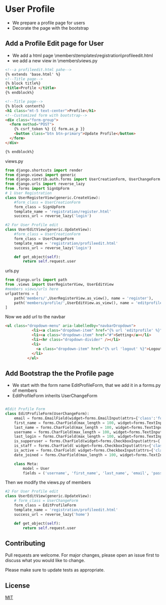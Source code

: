 # User Profile

- We prepare a profile page for users
- Decorate the page with the bootstrap

## Add a Profile Edit page for User

- We add a html page \members\templates\registration\profileedit.html
- we add a new view in \members\views.py

```html
<!--a profileedit.html pahe-->
{% extends 'base.html' %}
<!--Title page-->
{% block title%}
<title>Profile </title>
{% endblock%}

<!--Title page-->
{% block content%}
<h1 class="mt-5 text-center">Profile</h1>
<!--Customized form with bootstrap-->
<div class="form-group">
  <form method="POST">
    {% csrf_token %} {{ form.as_p }}
    <button class="btn btn-primary">Update Profile</button>
  </form>
</div>

{% endblock%}

```
views.py
```python
from django.shortcuts import render
from django.views import generic
from django.contrib.auth.forms import UserCreationForm, UserChangeForm
from django.urls import reverse_lazy
from .forms import SignUpForm
# 1 User Registration
class UserRegisterView(generic.CreateView):
    #form_class = UserCreationForm
    form_class = SignUpForm
    template_name = 'registration/register.html'
    success_url = reverse_lazy('login')

#2 For User Profile edit
class UserEditView(generic.UpdateView):
    #form_class = UserCreationForm
    form_class = UserChangeForm
    template_name = 'registration/profileedit.html'
    success_url = reverse_lazy('login')

    def get_object(self):
        return self.request.user
```
urls.py
```python
from django.urls import path 
from .views import UserRegisterView, UserEditView
#members views/urls here
urlpatterns = [
    path('members/',UserRegisterView.as_view(), name = 'register'),
    path('members/profile/',UserEditView.as_view(), name = 'editprofile'),
]
```
Now we add url to the navbar
```html
<ul class="dropdown-menu" aria-labelledby="navbarDropdown">
            <li><a class="dropdown-item" href="{% url 'editprofile' %}">Profile</a></li>
            <li><a class="dropdown-item" href="#">Setting</a></li>
            <li><hr class="dropdown-divider" /></li>
            <li>
              <a class="dropdown-item" href="{% url 'logout' %}">Logout</a>
            </li>
          </ul>
```
## Add Bootstrap the the Profile page
- We start with the form name EditProfileForm, that we add it in a forms.py of members
- EditProfileForm inherits UserChangeForm
```python

#Edit Profile Form
class EditProfileForm(UserChangeForm):
    email = forms.EmailField(widget=forms.EmailInput(attrs={'class':'form-control', 'placeholder':'Email'}))
    first_name = forms.CharField(max_length = 100, widget=forms.TextInput(attrs={'class':'form-control', 'placeholder':'First Name'}))
    last_name = forms.CharField(max_length = 100, widget=forms.TextInput(attrs={'class':'form-control', 'placeholder':'Last Name'}))
    username = forms.CharField(max_length = 100, widget=forms.TextInput(attrs={'class':'form-control', 'placeholder':'User name'}))
    last_login = forms.CharField(max_length = 100, widget=forms.TextInput(attrs={'class':'form-control', 'placeholder':'Last login'}))
    is_supperuser = forms.CharField(widget=forms.CheckboxInput(attrs={'class':'form-check'}))
    is_staff = forms.CharField( widget=forms.CheckboxInput(attrs={'class':'form-check'}))
    is_active = forms.CharField( widget=forms.CheckboxInput(attrs={'class':'form-check'}))
    date_joined = forms.CharField(max_length = 100, widget=forms.TextInput(attrs={'class':'form-control'}))

    class Meta:
        model = User 
        fields = ('username', 'first_name', 'last_name', 'email', 'password','last_login', 'is_supperuser','is_staff','is_active','date_joined')
```
Then we modify the views.py of members
```python
#2 For User Profile edit
class UserEditView(generic.UpdateView):
    # form_class = UserChangeForm
    form_class = EditProfileForm
    template_name = 'registration/profileedit.html'
    success_url = reverse_lazy('home')

    def get_object(self):
        return self.request.user
```

## Contributing
Pull requests are welcome. For major changes, please open an issue first to discuss what you would like to change.

Please make sure to update tests as appropriate.

## License
[MIT](https://choosealicense.com/licenses/mit/)
